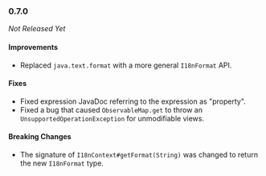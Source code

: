 ### 0.7.0

_Not Released Yet_

#### Improvements

- Replaced `java.text.format` with a more general `I18nFormat` API.

#### Fixes

- Fixed expression JavaDoc referring to the expression as "property".
- Fixed a bug that caused `ObservableMap.get` to throw an
  `UnsupportedOperationException` for unmodifiable views.

#### Breaking Changes

- The signature of `I18nContext#getFormat(String)` was changed to return the new
  `I18nFormat` type.